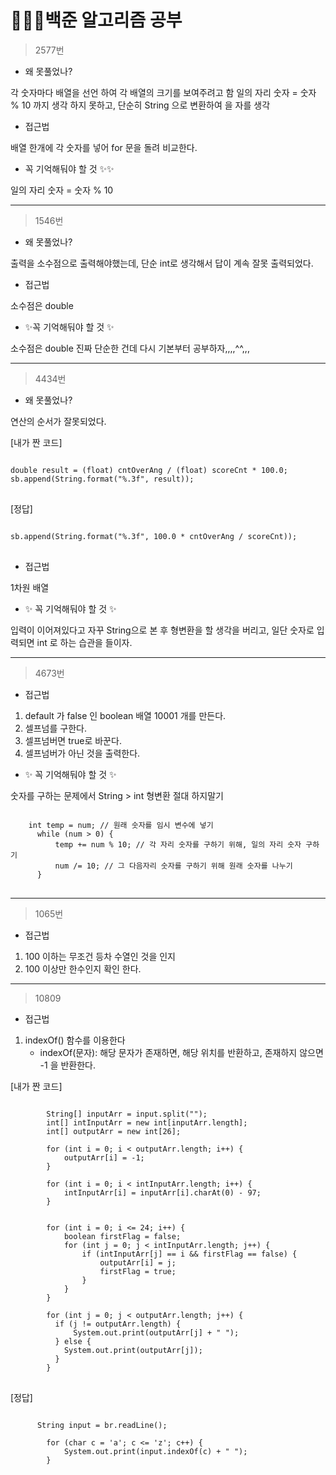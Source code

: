 # 👩🏻‍💻백준 알고리즘 공부

> 2577번
* 왜 못풀었나?

각 숫자마다 배열을 선언 하여 각 배열의 크기를 보여주려고 함
일의 자리 숫자 = 숫자 % 10 까지 생각 하지 못하고, 단순히 String 으로 변환하여 을 자를 생각
* 접근법

배열 한개에 각 숫자를 넣어 for 문을 돌려 비교한다.

* 꼭 기억해둬야 할 것 ✨✨

일의 자리 숫자 = 숫자 % 10
***
> 1546번
* 왜 못풀었나?

출력을 소수점으로 출력해야했는데, 단순 int로 생각해서 답이 계속 잘못 출력되었다.
* 접근법

소수점은 double

* ✨꼭 기억해둬야 할 것 ✨

소수점은 double 진짜 단순한 건데 다시 기본부터 공부하자,,,,^^,,,
***
> 4434번
* 왜 못풀었나?

연산의 순서가 잘못되었다.

[내가 짠 코드]
<pre>
<code>
double result = (float) cntOverAng / (float) scoreCnt * 100.0;
sb.append(String.format("%.3f", result));
</code>
</pre>
[정답]           
<pre>
<code>
sb.append(String.format("%.3f", 100.0 * cntOverAng / scoreCnt));
</code>
</pre>

* 접근법

1차원 배열

* ✨ 꼭 기억해둬야 할 것 ✨

입력이 이어져있다고 자꾸 String으로 본 후 형변환을 할 생각을 버리고, 일단 숫자로 입력되면 int 로 하는 습관을 들이자.

***
> 4673번

* 접근법

1. default 가 false 인 boolean 배열 10001 개를 만든다.
2. 셀프넘를 구한다.
3. 셀프넘버면 true로 바꾼다.
4. 셀프넘버가 아닌 것을 출력한다.

* ✨ 꼭 기억해둬야 할 것 ✨

숫자를 구하는 문제에서 String > int 형변환 절대 하지말기

<pre>
<code>
    int temp = num; // 원래 숫자를 임시 변수에 넣기
      while (num > 0) { 
          temp += num % 10; // 각 자리 숫자를 구하기 위해, 일의 자리 숫자 구하기
          num /= 10; // 그 다음자리 숫자를 구하기 위해 원래 숫자를 나누기
      }
</code>
</pre> 

***
> 1065번

* 접근법

1. 100 이하는 무조건 등차 수열인 것을 인지
2. 100 이상만 한수인지 확인 한다.

***
> 10809

* 접근법

1. indexOf() 함수를 이용한다 
   * indexOf(문자): 해당 문자가 존재하면, 해당 위치를 반환하고, 존재하지 않으면 -1 을 반환한다.

[내가 짠 코드]
<pre>
<code>
        String[] inputArr = input.split("");
        int[] intInputArr = new int[inputArr.length];
        int[] outputArr = new int[26];

        for (int i = 0; i < outputArr.length; i++) {
            outputArr[i] = -1;
        }

        for (int i = 0; i < intInputArr.length; i++) {
            intInputArr[i] = inputArr[i].charAt(0) - 97;
        }


        for (int i = 0; i <= 24; i++) {
            boolean firstFlag = false;
            for (int j = 0; j < intInputArr.length; j++) {
                if (intInputArr[j] == i && firstFlag == false) {
                    outputArr[i] = j;
                    firstFlag = true;
                }
            }
        }

        for (int j = 0; j < outputArr.length; j++) {
          if (j != outputArr.length) {
              System.out.print(outputArr[j] + " ");
          } else {
            System.out.print(outputArr[j]);
          }
        }
</code>
</pre>

[정답]
<pre>
<code>
      String input = br.readLine();

        for (char c = 'a'; c <= 'z'; c++) {
            System.out.print(input.indexOf(c) + " ");
        }
</code>
</pre>

